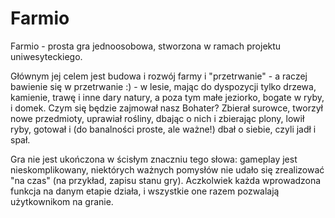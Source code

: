 # Farmio

Farmio - prosta gra jednoosobowa, stworzona w ramach projektu uniwesyteckiego. 

Głównym jej celem jest budowa i rozwój farmy i "przetrwanie" - a raczej bawienie się w przetrwanie :) - w lesie, mając do dyspozycji tylko drzewa, kamienie, trawę i inne dary natury, a poza tym małe jeziorko, bogate w ryby, i domek. Czym się będzie zajmował nasz Bohater? Zbierał surowce, tworzył nowe przedmioty, uprawiał rośliny, dbając o nich i zbierając plony, lowił ryby, gotował i (do banalności proste, ale ważne!) dbał o siebie, czyli jadł i spał. 

Gra nie jest ukończona w ścisłym znaczniu tego słowa: gameplay jest nieskomplikowany, niektórych ważnych pomysłów nie udało się zrealizować "na czas" (na przykład, zapisu stanu gry). Aczkolwiek każda wprowadzona funkcja na danym etapie działa, i wszystkie one razem pozwalają użytkownikom na granie.
